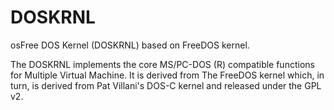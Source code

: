 DOSKRNL
=======

osFree DOS Kernel (DOSKRNL) based on FreeDOS kernel.

The DOSKRNL implements the core MS/PC-DOS (R) compatible functions for Multiple Virtual Machine.
It is derived from The FreeDOS kernel which, in turn, is derived from Pat Villani's DOS-C kernel
and released under the GPL v2.

